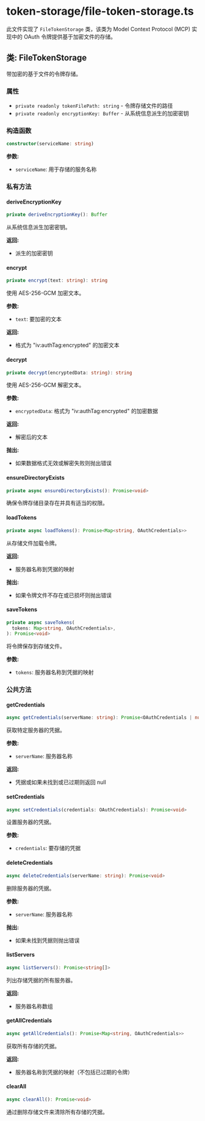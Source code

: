 # token-storage/file-token-storage.ts

此文件实现了 `FileTokenStorage` 类，该类为 Model Context Protocol (MCP) 实现中的 OAuth 令牌提供基于加密文件的存储。

## 类: FileTokenStorage

带加密的基于文件的令牌存储。

### 属性

- `private readonly tokenFilePath: string` - 令牌存储文件的路径
- `private readonly encryptionKey: Buffer` - 从系统信息派生的加密密钥

### 构造函数

```typescript
constructor(serviceName: string)
```

**参数:**
- `serviceName`: 用于存储的服务名称

### 私有方法

#### deriveEncryptionKey

```typescript
private deriveEncryptionKey(): Buffer
```

从系统信息派生加密密钥。

**返回:**
- 派生的加密密钥

#### encrypt

```typescript
private encrypt(text: string): string
```

使用 AES-256-GCM 加密文本。

**参数:**
- `text`: 要加密的文本

**返回:**
- 格式为 "iv:authTag:encrypted" 的加密文本

#### decrypt

```typescript
private decrypt(encryptedData: string): string
```

使用 AES-256-GCM 解密文本。

**参数:**
- `encryptedData`: 格式为 "iv:authTag:encrypted" 的加密数据

**返回:**
- 解密后的文本

**抛出:**
- 如果数据格式无效或解密失败则抛出错误

#### ensureDirectoryExists

```typescript
private async ensureDirectoryExists(): Promise<void>
```

确保令牌存储目录存在并具有适当的权限。

#### loadTokens

```typescript
private async loadTokens(): Promise<Map<string, OAuthCredentials>>
```

从存储文件加载令牌。

**返回:**
- 服务器名称到凭据的映射

**抛出:**
- 如果令牌文件不存在或已损坏则抛出错误

#### saveTokens

```typescript
private async saveTokens(
  tokens: Map<string, OAuthCredentials>,
): Promise<void>
```

将令牌保存到存储文件。

**参数:**
- `tokens`: 服务器名称到凭据的映射

### 公共方法

#### getCredentials

```typescript
async getCredentials(serverName: string): Promise<OAuthCredentials | null>
```

获取特定服务器的凭据。

**参数:**
- `serverName`: 服务器名称

**返回:**
- 凭据或如果未找到或已过期则返回 null

#### setCredentials

```typescript
async setCredentials(credentials: OAuthCredentials): Promise<void>
```

设置服务器的凭据。

**参数:**
- `credentials`: 要存储的凭据

#### deleteCredentials

```typescript
async deleteCredentials(serverName: string): Promise<void>
```

删除服务器的凭据。

**参数:**
- `serverName`: 服务器名称

**抛出:**
- 如果未找到凭据则抛出错误

#### listServers

```typescript
async listServers(): Promise<string[]>
```

列出存储凭据的所有服务器。

**返回:**
- 服务器名称数组

#### getAllCredentials

```typescript
async getAllCredentials(): Promise<Map<string, OAuthCredentials>>
```

获取所有存储的凭据。

**返回:**
- 服务器名称到凭据的映射（不包括已过期的令牌）

#### clearAll

```typescript
async clearAll(): Promise<void>
```

通过删除存储文件来清除所有存储的凭据。